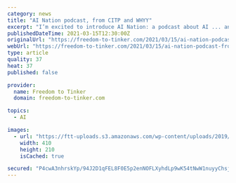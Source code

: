 ```yaml
---
category: news
title: "AI Nation podcast, from CITP and WHYY"
excerpt: "I’m excited to introduce AI Nation: a podcast about AI ... and Daniel Kearns for his peerless audio engineering. At WHYY, the thanks start with our producer Alex Stern (now I know and more importantly appreciate everything a producer does!),"
publishedDateTime: 2021-03-15T12:30:00Z
originalUrl: "https://freedom-to-tinker.com/2021/03/15/ai-nation-podcast-from-citp-and-whyy/"
webUrl: "https://freedom-to-tinker.com/2021/03/15/ai-nation-podcast-from-citp-and-whyy/"
type: article
quality: 37
heat: 37
published: false

provider:
  name: Freedom to Tinker
  domain: freedom-to-tinker.com

topics:
  - AI

images:
  - url: "https://ftt-uploads.s3.amazonaws.com/wp-content/uploads/2019/09/13111525/FtT-CITP-Logo.png"
    width: 410
    height: 210
    isCached: true

secured: "P4cwA3nhrskYp/94J2D1qFEL8F0E5p2enNOFLXyhdLp9wK54tNwW1nuyyChsjpVCtjnhH1H8H3RcXVJ9+DjnOFhCS1SaLttMquJUKpl9E60VzZjRBQzDuPNVHcK2oAfGfZJ36zHg0I/dkwk+qNajtIqgdmMHdRlGODDNs1JU6G8zFm/IH1fYIYIOU7UFAPms+FkkR7DhkIA5IHspmDU1cFduO1hsIBvLU5bM0FR3ILHl5iJ4V8iP0PJnxBMdxC1DZJVXzGFTvg4ScJipK8QTBwNfuiUKFcEXblJti02doMsKFjbRg39TtH6EP+iJFp6mufFV0/ZvcIFNsWUb3Dy9DCtp4AAqwddotQNLKNIGF+4=;Yj1BPgtskFNxQLeZrnsC5A=="
---
```



